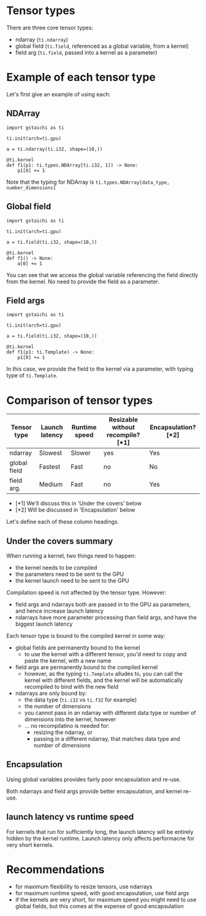 # Tensor types

There are three core tensor types:
- ndarray (`ti.ndarray`)
- global field (`ti.field`, referenced as a global variable, from a kernel)
- field arg (`ti.field`, passed into a kernel as a parameter)

# Example of each tensor type

Let's first give an example of using each:

## NDArray

```
import gstaichi as ti

ti.init(arch=ti.gpu)

a = ti.ndarray(ti.i32, shape=(10,))

@ti.kernel
def f1(p1: ti.types.NDArray[ti.i32, 1]) -> None:
    p1[0] += 1
```

Note that the typing for NDArray is `ti.types.NDArray[data_type, number_dimensions]`

## Global field

```
import gstaichi as ti

ti.init(arch=ti.gpu)

a = ti.field(ti.i32, shape=(10,))

@ti.kernel
def f1() -> None:
    a[0] += 1
```
You can see that we access the global variable referencing the field directly from the kernel. No need to provide the field as a parameter.

## Field args

```
import gstaichi as ti

ti.init(arch=ti.gpu)

a = ti.field(ti.i32, shape=(10,))

@ti.kernel
def f1(p1: ti.Template) -> None:
    p1[0] += 1
```
In this case, we provide the field to the kernel via a parameter, with typing type of `ti.Template`.

# Comparison of tensor types

| Tensor type | Launch latency | Runtime speed |Resizable without recompile? [*1]|Encapsulation?[*2]|
|-------------|----------------|-------------|----------------------------|----------------|
| ndarray     | Slowest        | Slower      | yes | Yes |
| global field | Fastest       | Fast        | no | No |
| field arg.  | Medium          | Fast       | no | Yes |

- [*1] We'll discuss this in 'Under the covers' below
- [*2] Will be discussed in 'Encapsulation' below

Let's define each of these column headings.

## Under the covers summary

When running a kernel, two things need to happen:
- the kernel needs to be compiled
- the parameters need to be sent to the GPU
- the kernel launch need to be sent to the GPU

Compilation speed is not affected by the tensor type. However:
- field args and ndarrays both are passed in to the GPU as parameters, and hence increase launch latency
- ndarrays have more parameter processing than field args, and have the biggest launch latency

Each tensor type is bound to the compiled kernel in some way:
- global fields are permanently bound to the kernel
    - to use the kernel with a different tensor, you'd need to copy and paste the kernel, with a new name
- field args are permanently bound to the compiled kernel
    - however, as the typing `ti.Template` alludes to, you can call the kernel with different fields, and the kernel will be automatically recompiled to bind with the new field
- ndarrays are only bound by:
    - the data type (`ti.i32` vs `ti.f32` for example)
    - the number of dimensions
    - you cannot pass in an ndarray with different data type or number of dimensions into the kernel, however
    - ... no recompilatino is needed for:
         - resizing the ndarray, or
         - passing in a different ndarray, that matches data type and number of dimensions

## Encapsulation

Using global variables provides fairly poor encapsulation and re-use.

Both ndarrays and field args provide better encapsulation, and kernel re-use.

## launch latency vs runtime speed

For kernels that run for sufficiently long, the launch latency will be entirely hidden by the kernel runtime. Launch latency only affects performacne for very short kernels.

# Recommendations

- for maximum flexibility to resize tensors, use ndarrays
- for maximum runtime speed, with good encapsulation, use field args
- if the kernels are very short, for maximum speed you might need to use global fields, but this comes at the expense of good encapsulation
